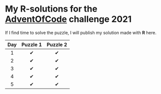 # My **R**-solutions for the [AdventOfCode](https://adventofcode.com/) challenge 2021

If I find time to solve the puzzle, I will publish my solution made with **R** here.

|Day|Puzzle 1|Puzzle 2|
|:---:|:---:|:---:|
|  1  | &#10004; | &#10004; |
|  2  | &#10004; | &#10004; |
|  3  | &#10004; | &#10004; |
|  4  | &#10004; | &#10004; |
|  5  | &#10004; | &#10004; |

